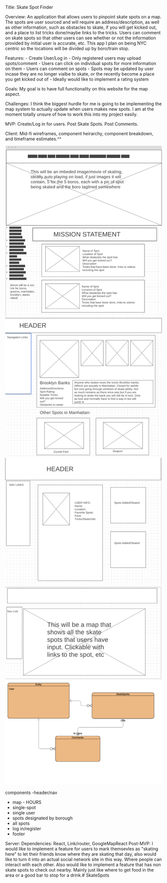 Title: Skate Spot Finder

Overview: An application that allows users to pinpoint skate spots on a map. The spots are user sourced and will require an address/description, as well as other information, such as obstacles to skate, if you will get kicked out, and a place to list tricks done/maybe links to the tricks. Users can comment on skate spots so that other users can see whether or not the information provided by initial user is accurate, etc. This app I plan on being NYC centric so the locations will be divided up by boro/train stop.


Features: - Create User/Log in
          - Only registered users may upload spots/comment
          - Users can click on individual spots for more information on them
          - Users can comment on spots
          - Spots may be updated by user incase they are no longer vialbe to skate, or the recently become a place you get kicked out of
          - Ideally would like to implement a rating system


Goals: My goal is to have full functionality on this website for the map aspect. 

Challenges: I think the biggest hurdle for me is going to be implementing the map system to actually update when users makes new spots. I am at the moment totally unsure of how to work this into my project easily.


MVP: Create/Log in for users. Post Skate Spots. Post Comments. 


Client: Mid-fi wireframes, component heirarchy, component breakdown, and timeframe estimates.^^

![homepage](./homepage.png)
![singespot](./singlespot.png)
![singleuser](./singleuser.png)
![map](./map.png)
![erd](./erd.png)

components
-header/nav
- map - HOURS
- single-spot
- single user
- spots designated by borough
- all spots
- log in/register
- footer

Server: 
Dependencies: React, Link/router, GoogleMapReact
Post-MVP: I would like to implement a feature for users to mark themsevles as "skating here" to let their friends know where they are skating that day, also would like to turn it into an actual social network site in this way. Where people can interact with each other. Also would like to implement a feature that has non skate spots to check out nearby. Mainly just like where to get food in the area or a good bar to stop for a drink.# SkateSpots
